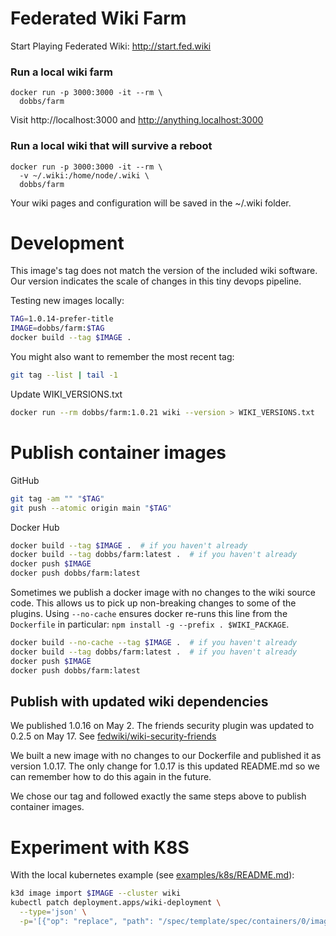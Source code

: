 # Federated Wiki Farm

Start Playing Federated Wiki: http://start.fed.wiki

### Run a local wiki farm

    docker run -p 3000:3000 -it --rm \
      dobbs/farm

Visit http://localhost:3000 and http://anything.localhost:3000

### Run a local wiki that will survive a reboot

    docker run -p 3000:3000 -it --rm \
      -v ~/.wiki:/home/node/.wiki \
      dobbs/farm

Your wiki pages and configuration will be saved in the ~/.wiki folder.

# Development

This image's tag does not match the version of the included wiki
software. Our version indicates the scale of changes in this tiny
devops pipeline.

Testing new images locally:

``` bash
TAG=1.0.14-prefer-title
IMAGE=dobbs/farm:$TAG
docker build --tag $IMAGE .
```

You might also want to remember the most recent tag:

``` bash
git tag --list | tail -1
```

Update WIKI_VERSIONS.txt

``` bash
docker run --rm dobbs/farm:1.0.21 wiki --version > WIKI_VERSIONS.txt
```

# Publish container images

GitHub

``` bash
git tag -am "" "$TAG"
git push --atomic origin main "$TAG"
```

Docker Hub

``` bash
docker build --tag $IMAGE .  # if you haven't already
docker build --tag dobbs/farm:latest .  # if you haven't already
docker push $IMAGE
docker push dobbs/farm:latest
```

Sometimes we publish a docker image with no changes to the wiki source
code. This allows us to pick up non-breaking changes to some of the
plugins. Using `--no-cache` ensures docker re-runs this line from the
`Dockerfile` in particular: `npm install -g --prefix . $WIKI_PACKAGE`.

``` bash
docker build --no-cache --tag $IMAGE .  # if you haven't already
docker build --tag dobbs/farm:latest .  # if you haven't already
docker push $IMAGE
docker push dobbs/farm:latest
```

## Publish with updated wiki dependencies

We published 1.0.16 on May 2. The friends security plugin was updated
to 0.2.5 on May 17. See [fedwiki/wiki-security-friends](https://github.com/fedwiki/wiki-security-friends/tree/bf8a1631806829cb8c20614be1642d80b0bd5cfb)

We built a new image with no changes to our Dockerfile and published
it as version 1.0.17. The only change for 1.0.17 is this updated
README.md so we can remember how to do this again in the future.

We chose our tag and followed exactly the same steps above to publish
container images.

# Experiment with K8S

With the local kubernetes example (see [examples/k8s/README.md](./examples/k8s/README.md)):

``` bash
k3d image import $IMAGE --cluster wiki
kubectl patch deployment.apps/wiki-deployment \
  --type='json' \
  -p='[{"op": "replace", "path": "/spec/template/spec/containers/0/image", "value":"'$IMAGE'"}]'
```
